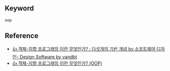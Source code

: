 ## Keyword
`oop`

## Reference
- [:+1: 객체-지향 프로그래밍 이란 무엇인가? : 다섯개의 기반 개념 by 소프트웨어 디자인- Design Software by vandbt](http://vandbt.tistory.com/39)
- [:+1: 객체-지향 프로그래밍 이란 무엇인가? (OOP)](http://vandbt.tistory.com/10?category=233183)
